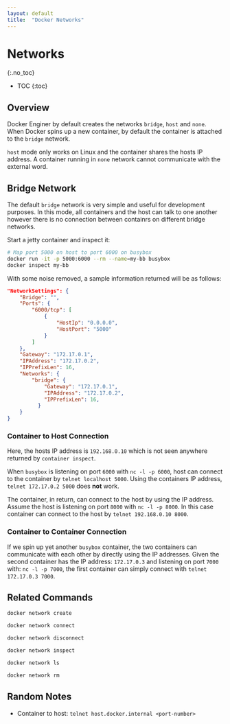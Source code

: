 ```yaml
---
layout: default
title:  "Docker Networks"
---
```


# Networks
{:.no_toc}

* TOC
{:toc}

## Overview
Docker Enginer by default creates the networks `bridge`, `host` and `none`. When Docker spins up a new container, by default the container is attached to the `bridge` network. 

`host` mode only works on Linux and the container shares the hosts IP address. A container running in `none` network cannot communicate with the external word. 

## Bridge Network
The default `bridge` network is very simple and useful for development purposes. In this mode, all containers and the host can talk to one another however there is no connection between containrs on different bridge networks.

Start a jetty container and inspect it:

```bash
# Map port 5000 on host to port 6000 on busybox
docker run -it -p 5000:6000 --rm --name=my-bb busybox
docker inspect my-bb
```

With some noise removed, a sample information returned will be as follows:

```json
"NetworkSettings": {
    "Bridge": "",
    "Ports": {
        "6000/tcp": [
            {
                "HostIp": "0.0.0.0",
                "HostPort": "5000"
            }
        ]
    },
    "Gateway": "172.17.0.1",
    "IPAddress": "172.17.0.2",
    "IPPrefixLen": 16,
    "Networks": {
        "bridge": {
            "Gateway": "172.17.0.1",
            "IPAddress": "172.17.0.2",
            "IPPrefixLen": 16,
          }
    }
}
```

### Container to Host Connection

Here, the hosts IP address is `192.168.0.10` which is not seen anywhere returned by `container inspect`.

When `busybox` is listening on port `6000` with `nc -l -p 6000`, host can connect to the container by `telnet localhost 5000`. Using the containers IP address, `telnet 172.17.0.2 5000` does __not__ work. 

The container, in return, can connect to the host by using the IP address. Assume the host is listening on port `8000` with `nc -l -p 8000`. In this case container can connect to the host by `telnet 192.168.0.10 8000`. 

### Container to Container Connection
If we spin up yet another `busybox` container, the two containers can communicate with each other by directly using the IP addresses. Given the second container has the IP address: `172.17.0.3` and listening on port `7000` with: `nc -l -p 7000`, the first container can simply connect with `telnet 172.17.0.3 7000`.

## Related Commands

```bash
docker network create

docker network connect

docker network disconnect

docker network inspect

docker network ls

docker network rm
```

## Random Notes
- Container to host: `telnet host.docker.internal <port-number>`